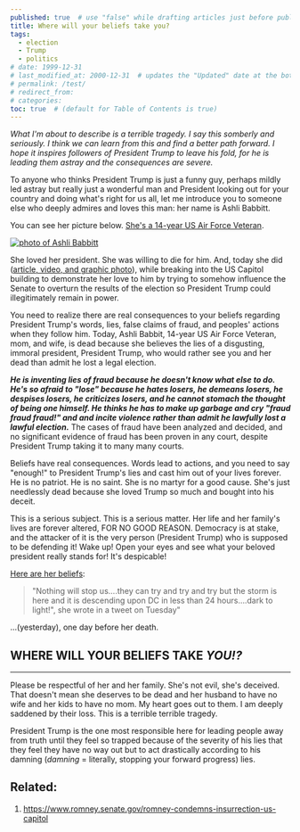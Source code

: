 ```yaml
---
published: true  # use "false" while drafting articles just before publishing
title: Where will your beliefs take you?
tags: 
  - election
  - Trump
  - politics
# date: 1999-12-31
# last_modified_at: 2000-12-31  # updates the "Updated" date at the bottom!
# permalink: /test/
# redirect_from: 
# categories: 
toc: true  # (default for Table of Contents is true)
---
```


_What I'm about to describe is a terrible tragedy. I say this somberly and seriously. I think we can learn from this and find a better path forward. I hope it inspires followers of President Trump to leave his fold, for he is leading them astray and the consequences are severe._

To anyone who thinks President Trump is just a funny guy, perhaps mildly led astray but really just a wonderful man and President looking out for your country and doing what's right for us all, let me introduce you to someone else who deeply admires and loves this man: her name is Ashli Babbitt.

You can see her picture below. [She's a 14-year US Air Force Veteran](https://nypost.com/2021/01/06/protester-killed-in-capitol-was-air-force-vet-from-california/). 

[![photo of Ashli Babbitt][ashli]][ashli]

She loved her president. She was willing to die for him. And, today she did ([article, video, and graphic photo](https://nypost.com/2021/01/06/us-capitol-chaos-video-captures-moment-when-woman-was-shot/)), while breaking into the US Capitol building to demonstrate her love to him by trying to somehow influence the Senate to overturn the results of the election so President Trump could illegitimately remain in power. 

You need to realize there are real consequences to your beliefs regarding President Trump's words, lies, false claims of fraud, and peoples' actions when they follow him. Today, Ashli Babbit, 14-year US Air Force Veteran, mom, and wife, is dead because she believes the lies of a disgusting, immoral president, President Trump, who would rather see you and her dead than admit he lost a legal election. 

***He is inventing lies of fraud because he doesn't know what else to do. He's so afraid to "lose" because he hates losers, he demeans losers, he despises losers, he criticizes losers, and he cannot stomach the thought of being one himself. He thinks he has to make up garbage and cry "fraud fraud fraud!" and and incite violence rather than admit he lawfully lost a lawful election.*** The cases of fraud have been analyzed and decided, and no significant evidence of fraud has been proven in any court, despite President Trump taking it to many many courts.

Beliefs have real consequences. Words lead to actions, and you need to say "enough!" to President Trump's lies and cast him out of your lives forever. He is no patriot. He is no saint. She is no martyr for a good cause. She's just needlessly dead because she loved Trump so much and bought into his deceit.

This is a serious subject. This is a serious matter. Her life and her family's lives are forever altered, FOR NO GOOD REASON. Democracy is at stake, and the attacker of it is the very person (President Trump) who is supposed to be defending it! Wake up! Open your eyes and see what your beloved president really stands for! It's despicable!

[Here are her beliefs](https://www.news18.com/news/world/nothing-can-stop-us-last-words-of-veteran-trump-supporter-who-died-amid-us-capitol-violence-3256037.html): 

> "Nothing will stop us....they can try and try and try but the storm is here and it is descending upon DC in less than 24 hours....dark to light!", she wrote in a tweet on Tuesday"

...(yesterday), one day before her death.

## WHERE WILL YOUR BELIEFS TAKE _YOU!?_

------

Please be respectful of her and her family. She's not evil, she's deceived. That doesn't mean she deserves to be dead and her husband to have no wife and her kids to have no mom. My heart goes out to them. I am deeply saddened by their loss. This is a terrible terrible tragedy.

President Trump is the one most responsible here for leading people away from truth until they feel so trapped because of the severity of his lies that they feel they have no way out but to act drastically according to his damning (_damning_ = literally, stopping your forward progress) lies.

## Related:
1. <https://www.romney.senate.gov/romney-condemns-insurrection-us-capitol>

  [ashli]: https://nypost.com/wp-content/uploads/sites/2/2021/01/ashli-babbitt.jpg?quality=90&strip=all&w=1286
